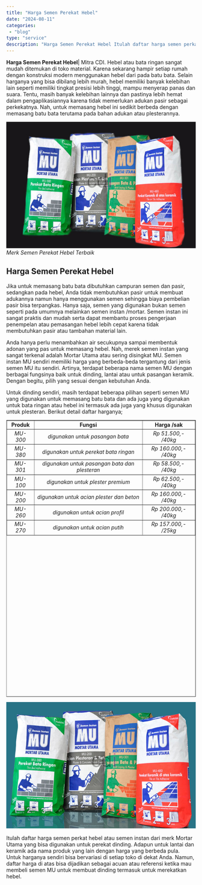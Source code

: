 ```yaml
---
title: "Harga Semen Perekat Hebel"
date: "2024-08-11"
categories:
 - "blog"
type: "service"
description: "Harga Semen Perekat Hebel Itulah daftar harga semen perkat hebel atau semen instan dari merk Mortar Utama yang bisa digunakan untuk perekat dinding. Ad..."
---
```


**Harga Semen Perekat Hebel**| Mitra CDI. Hebel atau bata ringan sangat mudah ditemukan di toko material. Karena sekarang hampir setiap rumah dengan konstruksi modern menggunakan hebel dari pada batu bata. Selain harganya yang bisa dibilang lebih murah, hebel memiliki banyak kelebihan lain seperti memiliki tingkat presisi lebih tinggi, mampu menyerap panas dan suara. Tentu, masih banyak kelebihan lainnya dan pastinya lebih hemat dalam pengaplikasiannya karena tidak memerlukan adukan pasir sebagai perkekatnya. Nah, untuk memasang hebel ini sedikit berbeda dengan memasang batu bata terutama pada bahan adukan atau plesterannya.

![Merk Semen Perekat Hebel Terbaik](/images/blog/perekat-MU.jpg)
*Merk Semen Perekat Hebel Terbaik*

 ## Harga Semen Perekat Hebel

Jika untuk memasang batu bata dibutuhkan campuran semen dan pasir, sedangkan pada hebel, Anda tidak membutuhkan pasir untuk membuat adukannya namun hanya menggunakan semen sehingga biaya pembelian pasir bisa terpangkas. Hanya saja, semen yang digunakan bukan semen seperti pada umumnya melainkan semen instan /mortar. Semen instan ini sangat praktis dan mudah serta dapat membantu proses pengerjaan penempelan atau pemasangan hebel lebih cepat karena tidak membutuhkan pasir atau tambahan material lain.

Anda hanya perlu menambahkan air secukupnya sampai membentuk adonan yang pas untuk memasang hebel. Nah, merek semen instan yang sangat terkenal adalah Mortar Utama atau sering disingkat MU. Semen instan MU sendiri memiliki harga yang berbeda-beda tergantung dari jenis semen MU itu sendiri. Artinya, terdapat beberapa nama semen MU dengan berbagai fungsinya baik untuk dinding, lantai atau untuk pasangan keramik. Dengan begitu, pilih yang sesuai dengan kebutuhan Anda.

Untuk dinding sendiri, masih terdapat beberapa pilihan seperti semen MU yang digunakan untuk memasang batu bata dan ada juga yang digunakan untuk bata ringan atau hebel ini termasuk ada juga yang khusus digunakan untuk plesteran. Berikut detail daftar harganya;
<table style="text-align: center; height: 736px;" border="1" width="100%" cellspacing="0" cellpadding="3"><tbody><tr><td><div class="style4" align="center"><span><strong>Produk</strong></span></div></td><td><div class="style4" align="center"><span><strong>Fungsi</strong></span></div></td><td><div class="style4" align="center"><span><strong>Harga /sak</strong></span></div></td></tr><tr><td><em>MU-300</em></td><td><em>digunakan untuk pasangan bata</em></td><td><em>Rp 51.500,- /40kg</em></td></tr><tr><td><em>MU-380</em></td><td><em>digunakan untuk perekat bata ringan</em></td><td><em>Rp 160.000,- /40kg</em></td></tr><tr><td><em>MU-301</em></td><td><em>digunakan untuk pasangan bata dan plesteran</em></td><td><em>Rp 58.500,- /40kg</em></td></tr><tr><td><em>MU-100</em></td><td><em>digunakan untuk plester premium</em></td><td><em>Rp 62.500,- /40kg</em></td></tr><tr><td><em>MU-200</em></td><td><em>digunakan untuk acian plester dan beton</em></td><td><em>Rp 160.000,- /40kg</em></td></tr><tr><td><em>MU-260</em></td><td><em>digunakan untuk acian profil</em></td><td><em>Rp 200.000,- /40kg</em></td></tr><tr><td><em>MU-270</em></td><td><em>digunakan untuk acian putih</em></td><td><em>Rp 157.000,- /25kg</em></td></tr></tbody></table>

![Semen Perekat Hebel](/images/blog/semen-perkat-hebel.jpg)

Itulah daftar harga semen perkat hebel atau semen instan dari merk Mortar Utama yang bisa digunakan untuk perekat dinding. Adapun untuk lantai dan keramik ada nama produk yang lain dengan harga yang berbeda pula. Untuk harganya sendiri bisa bervariasi di setiap toko di dekat Anda. Namun, daftar harga di atas bisa dijadikan sebagai acuan atau referensi ketika mau membeli semen MU untuk membuat dinding termasuk untuk merekatkan hebel.

